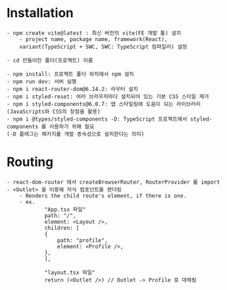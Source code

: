 # Installation

    - npm create vite@latest : 최신 버전의 vite(FE 개발 툴) 설치
        - project name, package name, framework(React),
        variant(TypeScript + SWC, SWC: TypeScript 컴파일러) 설정

    - cd 만들어진 폴더(프로젝트) 이름

    - npm install: 프로젝트 폴더 위치에서 npm 설치
    - npm run dev: 서버 실행
    - npm i react-router-dom@6.14.2: 라우터 설치
    - npm i styled-reset: 여러 브라우저마다 설치되어 있는 기본 CSS 스타일 제거
    - npm i styled-components@6.0.7: 앱 스타일링에 도움이 되는 라이브러리(JavaScripts와 CSS의 장점을 활용)
    - npm i @types/styled-components -D: TypeScript 프로젝트에서 styled-components 를 사용하기 위해 필요
    (-D 플래그는 패키지를 개발 종속성으로 설치한다는 의미)

# Routing

    - react-dom-router 에서 createBrowserRouter, RouterProvider 를 import
    - <Outlet> 을 이용해 자식 컴포넌트를 랜더링
        - Renders the child route's element, if there is one.
        - ex.
                "App.tsx 파일"
                path: "/",
                element: <Layout />,
                children: [
                {
                    path: "profile",
                    element: <Profile />,
                },
                ],

                "layout.tsx 파일"
                return (<Outlet />) // Outlet -> Profile 로 대체됨
